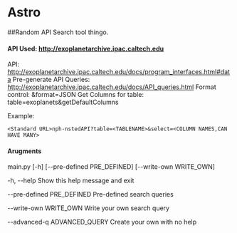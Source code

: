 # Astro
##Random API Search tool thingo. 

#### API Used: http://exoplanetarchive.ipac.caltech.edu
API:                        http://exoplanetarchive.ipac.caltech.edu/docs/program_interfaces.html#data
Pre-generate API Queries:   http://exoplanetarchive.ipac.caltech.edu/docs/API_queries.html
Format control:             &format=JSON
Get Columns for table:      table=exoplanets&getDefaultColumns


Example:

    <Standard URL>nph-nstedAPI?table=<TABLENAME>&select=<COLUMN NAMES,CAN HAVE MANY>
    
    
#### Arugments
main.py [-h] [--pre-defined PRE_DEFINED] [--write-own WRITE_OWN]
  
  -h, --help                                      Show this help message and exit
  
  --pre-defined PRE_DEFINED                       Pre-defined search queries
  
  --write-own WRITE_OWN                           Write your own search query
  
  --advanced-q ADVANCED_QUERY                     Create your own with no help <Typing a URL> 
